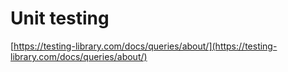 # Unit testing

[https://testing-library.com/docs/queries/about/](https://testing-library.com/docs/queries/about/)



